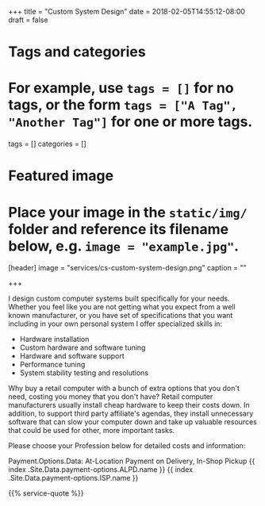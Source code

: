 +++
title = "Custom System Design"
date = 2018-02-05T14:55:12-08:00
draft = false

# Tags and categories
# For example, use `tags = []` for no tags, or the form `tags = ["A Tag", "Another Tag"]` for one or more tags.
tags = []
categories = []

# Featured image
# Place your image in the `static/img/` folder and reference its filename below, e.g. `image = "example.jpg"`.
[header]
image = "services/cs-custom-system-design.png"
caption = ""

+++

<p>I design custom computer systems built specifically for your needs. Whether you feel like you are not getting what you expect from a well known manufacturer, or you have set of specifications that you want including in your own personal system I offer specialized skills in:</p>
<ul>
<li>Hardware installation</li>
<li>Custom hardware and software tuning</li>
<li>Hardware and software support</li>
<li>Performance tuning</li>
<li>System stability testing and resolutions</li>
</ul>
<p>Why buy a retail computer with a bunch of extra options that you don't need, costing you money that you don't have? Retail computer manufacturers usually install cheap hardware to keep their costs down. In addition, to support third party affiliate's agendas, they install unnecessary software that can slow your computer down and take up valuable resources that could be used for other, more important tasks.&nbsp;</p>
<p>Please choose your Profession below for detailed costs and information:</p>

Payment.Options.Data: At-Location Payment on Delivery, In-Shop Pickup
{{ index .Site.Data.payment-options.ALPD.name }}
{{ index .Site.Data.payment-options.ISP.name }}

{{% service-quote %}}
